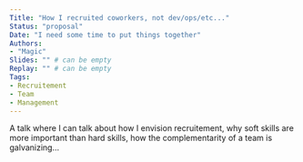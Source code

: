 ```yaml
---
Title: "How I recruited coworkers, not dev/ops/etc..."
Status: "proposal"
Date: "I need some time to put things together"
Authors:
- "Magic"
Slides: "" # can be empty
Replay: "" # can be empty
Tags:
- Recruitement
- Team
- Management
---
```


A talk where I can talk about how I envision recruitement, why soft skills are more important than hard skills, how the complementarity of a team is galvanizing...
